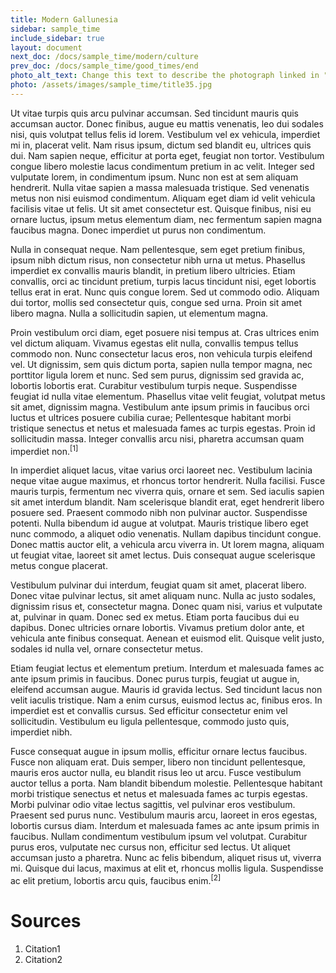 ```yaml
---
title: Modern Gallunesia
sidebar: sample_time
include_sidebar: true
layout: document
next_doc: /docs/sample_time/modern/culture
prev_doc: /docs/sample_time/good_times/end
photo_alt_text: Change this text to describe the photograph linked in "photo".
photo: /assets/images/sample_time/title35.jpg
---
```


 Ut vitae turpis quis arcu pulvinar accumsan. Sed tincidunt mauris quis accumsan auctor. Donec finibus, augue eu mattis venenatis, leo dui sodales nisi, quis volutpat tellus felis id lorem. Vestibulum vel ex vehicula, imperdiet mi in, placerat velit. Nam risus ipsum, dictum sed blandit eu, ultrices quis dui. Nam sapien neque, efficitur at porta eget, feugiat non tortor. Vestibulum congue libero molestie lacus condimentum pretium in ac velit. Integer sed vulputate lorem, in condimentum ipsum. Nunc non est at sem aliquam hendrerit. Nulla vitae sapien a massa malesuada tristique. Sed venenatis metus non nisi euismod condimentum. Aliquam eget diam id velit vehicula facilisis vitae ut felis. Ut sit amet consectetur est. Quisque finibus, nisi eu ornare luctus, ipsum metus elementum diam, nec fermentum sapien magna faucibus magna. Donec imperdiet ut purus non condimentum.

Nulla in consequat neque. Nam pellentesque, sem eget pretium finibus, ipsum nibh dictum risus, non consectetur nibh urna ut metus. Phasellus imperdiet ex convallis mauris blandit, in pretium libero ultricies. Etiam convallis, orci ac tincidunt pretium, turpis lacus tincidunt nisi, eget lobortis tellus erat in erat. Nunc quis congue lorem. Sed ut commodo odio. Aliquam dui tortor, mollis sed consectetur quis, congue sed urna. Proin sit amet libero magna. Nulla a sollicitudin sapien, ut elementum magna.

Proin vestibulum orci diam, eget posuere nisi tempus at. Cras ultrices enim vel dictum aliquam. Vivamus egestas elit nulla, convallis tempus tellus commodo non. Nunc consectetur lacus eros, non vehicula turpis eleifend vel. Ut dignissim, sem quis dictum porta, sapien nulla tempor magna, nec porttitor ligula lorem et nunc. Sed sem purus, dignissim sed gravida ac, lobortis lobortis erat. Curabitur vestibulum turpis neque. Suspendisse feugiat id nulla vitae elementum. Phasellus vitae velit feugiat, volutpat metus sit amet, dignissim magna. Vestibulum ante ipsum primis in faucibus orci luctus et ultrices posuere cubilia curae; Pellentesque habitant morbi tristique senectus et netus et malesuada fames ac turpis egestas. Proin id sollicitudin massa. Integer convallis arcu nisi, pharetra accumsan quam imperdiet non.<sup>[1]</sup>

In imperdiet aliquet lacus, vitae varius orci laoreet nec. Vestibulum lacinia neque vitae augue maximus, et rhoncus tortor hendrerit. Nulla facilisi. Fusce mauris turpis, fermentum nec viverra quis, ornare et sem. Sed iaculis sapien sit amet interdum blandit. Nam scelerisque blandit erat, eget hendrerit libero posuere sed. Praesent commodo nibh non pulvinar auctor. Suspendisse potenti. Nulla bibendum id augue at volutpat. Mauris tristique libero eget nunc commodo, a aliquet odio venenatis. Nullam dapibus tincidunt congue. Donec mattis auctor elit, a vehicula arcu viverra in. Ut lorem magna, aliquam ut feugiat vitae, laoreet sit amet lectus. Duis consequat augue scelerisque metus congue placerat.

Vestibulum pulvinar dui interdum, feugiat quam sit amet, placerat libero. Donec vitae pulvinar lectus, sit amet aliquam nunc. Nulla ac justo sodales, dignissim risus et, consectetur magna. Donec quam nisi, varius et vulputate at, pulvinar in quam. Donec sed ex metus. Etiam porta faucibus dui eu dapibus. Donec ultricies ornare lobortis. Vivamus pretium dolor ante, et vehicula ante finibus consequat. Aenean et euismod elit. Quisque velit justo, sodales id nulla vel, ornare consectetur metus.

Etiam feugiat lectus et elementum pretium. Interdum et malesuada fames ac ante ipsum primis in faucibus. Donec purus turpis, feugiat ut augue in, eleifend accumsan augue. Mauris id gravida lectus. Sed tincidunt lacus non velit iaculis tristique. Nam a enim cursus, euismod lectus ac, finibus eros. In imperdiet est et convallis cursus. Sed efficitur consectetur enim vel sollicitudin. Vestibulum eu ligula pellentesque, commodo justo quis, imperdiet nibh.

Fusce consequat augue in ipsum mollis, efficitur ornare lectus faucibus. Fusce non aliquam erat. Duis semper, libero non tincidunt pellentesque, mauris eros auctor nulla, eu blandit risus leo ut arcu. Fusce vestibulum auctor tellus a porta. Nam blandit bibendum molestie. Pellentesque habitant morbi tristique senectus et netus et malesuada fames ac turpis egestas. Morbi pulvinar odio vitae lectus sagittis, vel pulvinar eros vestibulum. Praesent sed purus nunc. Vestibulum mauris arcu, laoreet in eros egestas, lobortis cursus diam. Interdum et malesuada fames ac ante ipsum primis in faucibus. Nullam condimentum vestibulum ipsum vel volutpat. Curabitur purus eros, vulputate nec cursus non, efficitur sed lectus. Ut aliquet accumsan justo a pharetra. Nunc ac felis bibendum, aliquet risus ut, viverra mi. Quisque dui lacus, maximus at elit et, rhoncus mollis ligula. Suspendisse ac elit pretium, lobortis arcu quis, faucibus enim.<sup>[2]</sup>

# Sources

1. Citation1
2. Citation2
